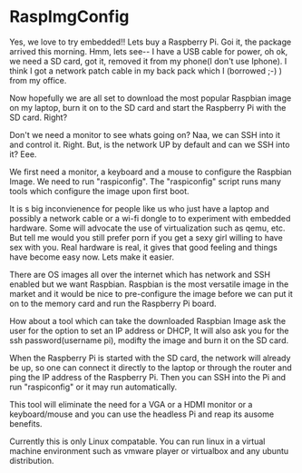 # RaspImgConfig

Yes, we love to try embedded!! Lets buy a Raspberry Pi. Goi it, the package arrived this morning. Hmm, lets see-- I have a USB cable for power, oh ok, 
we need a SD card, got it, removed it from my phone(I don't use Iphone). I think I got a network patch cable in my back pack which I (borrowed ;-) ) 
from my office.

Now hopefully we are all set to download the most popular Raspbian image on my laptop, burn it on to the SD card and start the Raspberry Pi with the SD card. Right?

Don't we need a monitor to see whats going on? Naa, we can SSH into it and control it. Right. 
But, is the network UP by default and can we SSH into it? Eee.

We first need a monitor, a keyboard and a mouse to configure the Raspbian Image. We need to run "raspiconfig".
The "raspiconfig" script runs many tools which configure the image upon first boot.

It is s big inconvienence for people like us who just have a laptop and possibly a network cable or a wi-fi dongle to to experiment with embedded hardware.
Some will advocate the use of virtualization such as qemu, etc. But tell me would you still prefer porn if you get a sexy girl willing to have
sex with you. Real hardware is real, it gives that good feeling and things have become easy now. Lets make it easier.

There are OS images all over the internet which has network and SSH enabled but we want Raspbian. Raspbian is the most versatile image in the market 
and it would be nice to pre-configure the image before we can put it on to the memory card and run the Raspberry Pi board.

How about a tool which can take the downloaded Raspbian Image ask the user for the option to set an IP address or DHCP,
It will also ask you for the ssh password(username pi), modifty the image and burn it on the SD card.

When the Raspberry Pi is started with the SD card, the network will already be up, so one can connect it directly to the laptop 
or through the router and ping the IP address of the Raspberry Pi. Then you can SSH into the Pi and run "raspiconfig" or
it may run automatically.

This tool will eliminate the need for a VGA or a HDMI monitor or a keyboard/mouse and you can use the headless Pi and reap its ausome benefits.

Currently this is only Linux compatable.
You can run linux in a virtual machine environment such as vmware player or virtualbox and any ubuntu distribution.

 
